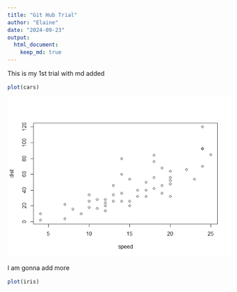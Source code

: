 ```yaml
---
title: "Git Hub Trial"
author: "Elaine"
date: "2024-09-23"
output: 
  html_document: 
    keep_md: true
---
```

This is my 1st trial
with md added


```r
plot(cars)
```

![](GitHubTrial_files/figure-html/unnamed-chunk-1-1.png)<!-- -->

I am gonna add more


```r
plot(iris)
```
